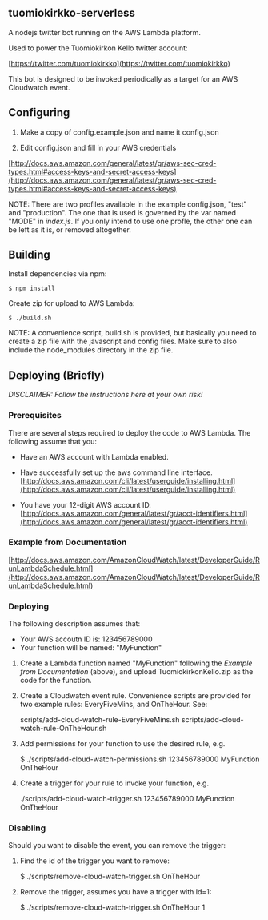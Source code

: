 tuomiokirkko-serverless
------------------------------------------------------------------------------

A nodejs twitter bot running on the AWS Lambda platform.

Used to power the Tuomiokirkon Kello twitter account:

[https://twitter.com/tuomiokirkko](https://twitter.com/tuomiokirkko)

This bot is designed to be invoked periodically as a target for an AWS Cloudwatch event.


## Configuring
1) Make a copy of config.example.json and name it config.json

2) Edit config.json and fill in your AWS credentials

[http://docs.aws.amazon.com/general/latest/gr/aws-sec-cred-types.html#access-keys-and-secret-access-keys](http://docs.aws.amazon.com/general/latest/gr/aws-sec-cred-types.html#access-keys-and-secret-access-keys)

NOTE: There are two profiles available in the example config.json, "test" and "production".
The one that is used is governed by the var named "MODE" in _index.js_. If you only intend to use one profle, the other one can be left as it is, or removed altogether.

## Building
Install dependencies via npm:

    $ npm install

Create zip for upload to AWS Lambda:

    $ ./build.sh

NOTE: A convenience script, build.sh is provided, but basically you need to create a zip file
with the javascript and config files. Make sure to also include the node_modules directory in the zip file.


## Deploying (Briefly)
*DISCLAIMER: Follow the instructions here at your own risk!*

### Prerequisites
There are several steps required to deploy the code to AWS Lambda. The following assume that you:

- Have an AWS account with Lambda enabled.

- Have successfully set up the aws command line interface.
[http://docs.aws.amazon.com/cli/latest/userguide/installing.html](http://docs.aws.amazon.com/cli/latest/userguide/installing.html)

- You have your 12-digit AWS account ID.
[http://docs.aws.amazon.com/general/latest/gr/acct-identifiers.html](http://docs.aws.amazon.com/general/latest/gr/acct-identifiers.html)


### Example from Documentation
[http://docs.aws.amazon.com/AmazonCloudWatch/latest/DeveloperGuide/RunLambdaSchedule.html](http://docs.aws.amazon.com/AmazonCloudWatch/latest/DeveloperGuide/RunLambdaSchedule.html)


### Deploying
The following description assumes that:

- Your AWS accoutn ID is: 123456789000
- Your function will be named: "MyFunction"

1) Create a Lambda function named "MyFunction" following the _Example from Documentation_ (above), and upload TuomiokirkonKello.zip as the code for the function.

2) Create a Cloudwatch event rule.
Convenience scripts are provided for two example rules: EveryFiveMins, and OnTheHour.
See:

    scripts/add-cloud-watch-rule-EveryFiveMins.sh
    scripts/add-cloud-watch-rule-OnTheHour.sh

3) Add permissions for your function to use the desired rule, e.g.

    $ ./scripts/add-cloud-watch-permissions.sh 123456789000 MyFunction OnTheHour

3) Create a trigger for your rule to invoke your function, e.g.

    ./scripts/add-cloud-watch-trigger.sh 123456789000 MyFunction OnTheHour

### Disabling
Should you want to disable the event, you can remove the trigger:

1) Find the id of the trigger you want to remove:

    $ ./scripts/remove-cloud-watch-trigger.sh OnTheHour

2) Remove the trigger, assumes you have a trigger with Id=1:

    $ ./scripts/remove-cloud-watch-trigger.sh OnTheHour 1


